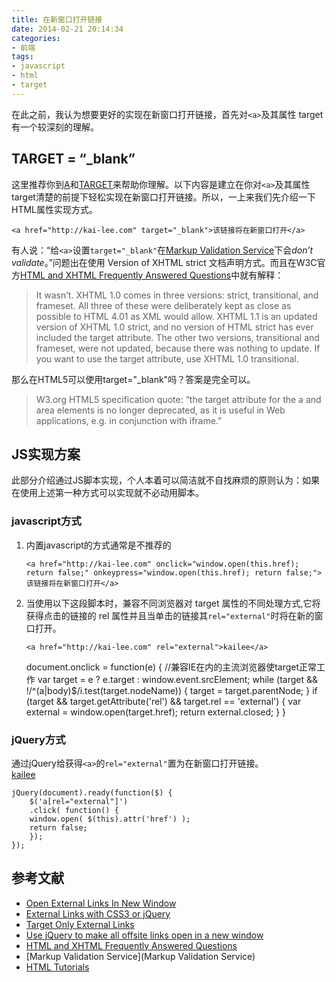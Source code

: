 ```yaml
---
title: 在新窗口打开链接
date: 2014-02-21 20:14:34
categories:
- 前端
tags:
- javascript
- html
- target
---
```


在此之前，我认为想要更好的实现在新窗口打开链接，首先对`<a>`及其属性 target 有一个较深刻的理解。

<!--more-->

## TARGET = “_blank”
这里推荐你到[A](http://www.htmlcodetutorial.com/linking/_A.html)和[TARGET](http://www.htmlcodetutorial.com/linking/_A_TARGET.html)来帮助你理解。以下内容是建立在你对`<a>`及其属性target清楚的前提下轻松实现在新窗口打开链接。所以，一上来我们先介绍一下HTML属性实现方式。

    <a href="http://kai-lee.com" target="_blank">该链接将在新窗口打开</a>

有人说：“给`<a>`设置`target="_blank"`在[Markup Validation Service](http://validator.w3.org/)下会*don’t validate*。”问题出在使用 Version of XHTML strict 文档声明方式。而且在W3C官方[HTML and XHTML Frequently Answered Questions](http://www.w3.org/MarkUp/2004/xhtml-faq#target)中就有解释：
> It wasn’t. XHTML 1.0 comes in three versions: strict, transitional, and frameset. All three of these were deliberately kept as close as possible to HTML 4.01 as XML would allow. XHTML 1.1 is an updated version of XHTML 1.0 strict, and no version of HTML strict has ever included the target attribute. The other two versions, transitional and frameset, were not updated, because there was nothing to update. If you want to use the target attribute, use XHTML 1.0 transitional.

那么在HTML5可以使用target="_blank"吗？答案是完全可以。

> W3.org HTML5 specification quote: “the target attribute for the a and area elements is no longer deprecated, as it is useful in Web applications, e.g. in conjunction with iframe.”

## JS实现方案
此部分介绍通过JS脚本实现，个人本着可以简洁就不自找麻烦的原则认为：如果在使用上述第一种方式可以实现就不必动用脚本。
### javascript方式
1. 内置javascript的方式通常是不推荐的

    `<a href="http://kai-lee.com" onclick="window.open(this.href); return false;" onkeypress="window.open(this.href); return false;">该链接将在新窗口打开</a>`

2. 当使用以下这段脚本时，兼容不同浏览器对 target 属性的不同处理方式,它将获得点击的链接的 rel 属性并且当单击的链接其`rel="external"`时将在新的窗口打开。    
  
    `<a href="http://kai-lee.com" rel="external">kailee</a>`


    document.onclick = function(e)
    {
      //兼容IE在内的主流浏览器使target正常工作
      var target = e ? e.target : window.event.srcElement;
      while (target && !/^(a|body)$/i.test(target.nodeName))
      {
        target = target.parentNode;
      }
      if (target && target.getAttribute('rel') && target.rel == 'external')
      {
        var external = window.open(target.href);
        return external.closed;
      }
    }

### jQuery方式
通过jQuery给获得`<a>`的`rel="external"`置为在新窗口打开链接。
​      
    <a href="http://kai-lee.com" rel="external">kailee</a>


    jQuery(document).ready(function($) {
    	$('a[rel="external"]')
    	.click( function() {
    	window.open( $(this).attr('href') );
    	return false;
    	});
    });

## 参考文献
- [Open External Links In New Window](http://css-tricks.com/snippets/jquery/open-external-links-in-new-window/)
- [External Links with CSS3 or jQuery](http://kovshenin.com/2011/external-links-with-css3-or-jquery/)
- [Target Only External Links](http://css-tricks.com/snippets/jquery/open-external-links-in-new-window/)
- [Use jQuery to make all offsite links open in a new window](http://www.electrictoolbox.com/jquery-open-offsite-links-new-window/)
- [HTML and XHTML Frequently Answered Questions](http://www.w3.org/MarkUp/2004/xhtml-faq#target)
- [Markup Validation Service](Markup Validation Service)
- [HTML Tutorials](http://www.htmlcodetutorial.com/)